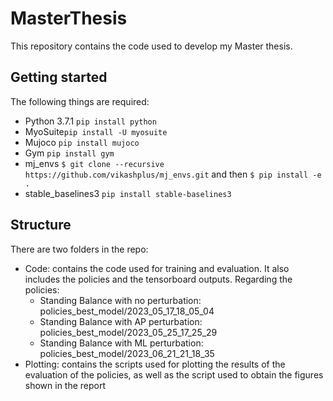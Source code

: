 # MasterThesis

This repository contains the code used to develop my Master thesis. 
## Getting started
The following things are required: 
- Python 3.7.1  ```pip install python```
- MyoSuite```pip install -U myosuite```
- Mujoco ```pip install mujoco```
- Gym ```pip install gym```
- mj_envs ``` $ git clone --recursive https://github.com/vikashplus/mj_envs.git ``` and then ``` $ pip install -e . ```
- stable_baselines3 ```pip install stable-baselines3 ```

## Structure
There are two folders in the repo: 
- Code: contains the code used for training and evaluation. It also includes the policies and the tensorboard outputs.
  Regarding the policies:
  - Standing Balance with no perturbation: policies_best_model/2023_05_17_18_05_04
  - Standing Balance with AP perturbation: policies_best_model/2023_05_25_17_25_29
  - Standing Balance with ML perturbation: policies_best_model/2023_06_21_21_18_35
- Plotting: contains the scripts used for plotting the results of the evaluation of the policies, as well as the script used to obtain the figures shown in the report
